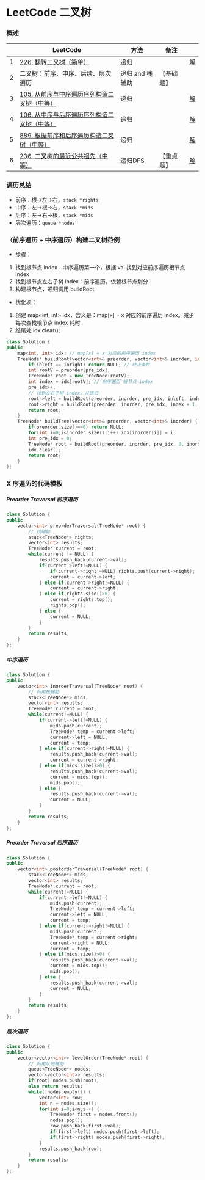 # LeetCode 二叉树

### 概述

|      | LeetCode                                                     | 方法            | 备注       |                                                              |
| ---- | ------------------------------------------------------------ | --------------- | ---------- | ------------------------------------------------------------ |
| 1    | [226. 翻转二叉树（简单）](https://leetcode-cn.com/problems/invert-binary-tree) | 递归            |            | [解](https://github.com/RickeyBoy/LeetCodeGists/blob/master/code/226InvertBinaryTree.md) |
| 2    | 二叉树：前序、中序、后续、层次遍历                           | 递归 and 栈辅助 | 【基础题】 |                                                              |
| 3    | [105. 从前序与中序遍历序列构造二叉树（中等）](https://leetcode-cn.com/problems/construct-binary-tree-from-preorder-and-inorder-traversal/) | 递归            |            | [解](https://github.com/RickeyBoy/LeetCodeGists/blob/master/code/105ConstructBinaryTreefromPreorderandInorderTraversal.md) |
| 4    | [106. 从中序与后序遍历序列构造二叉树（中等）](https://leetcode-cn.com/problems/construct-binary-tree-from-inorder-and-postorder-traversal/) | 递归            |            | [解](https://github.com/RickeyBoy/LeetCodeGists/blob/master/code/106ConstructBinaryTreefromInorderandPostorderTraversal.md) |
| 5    | [889. 根据前序和后序遍历构造二叉树（中等）](https://leetcode-cn.com/problems/construct-binary-tree-from-preorder-and-postorder-traversal/) | 递归            |            | [解](https://github.com/RickeyBoy/LeetCodeGists/blob/master/code/889ConstructBinaryTreefromPreorderandPostorderTraversal.md) |
| 6    | [236. 二叉树的最近公共祖先（中等）](https://leetcode-cn.com/problems/lowest-common-ancestor-of-a-binary-tree/) | 递归DFS         | 【重点题】 | [解](https://github.com/RickeyBoy/LeetCodeGists/blob/master/code/236LowestCommonAncestorofaBinaryTree.md) |

### 遍历总结

- 前序：根→左→右，`stack *rights`
- 中序：左→根→右，`stack *mids`
- 后序：左→右→根，`stack *mids`
- 层次遍历：`queue *nodes`

### （前序遍历 + 中序遍历）构建二叉树范例

- 步骤：

1. 找到根节点 index：中序遍历第一个，根据 val 找到对应前序遍历根节点 index
2. 找到根节点左右子树 index：前序遍历，依赖根节点划分
3. 构建根节点，递归调用 buildRoot

- 优化项：

1. 创建 map<int, int> idx，含义是：map[x] = x 对应的前序遍历 index。减少每次查找根节点 index 耗时
2. 结尾处 idx.clear();

```cpp
class Solution {
public:
    map<int, int> idx; // map[x] = x 对应的前序遍历 index
    TreeNode* buildRoot(vector<int>& preorder, vector<int>& inorder, int& pre_idx, int inleft, int inright) {
        if(inleft == inright) return NULL; // 终止条件
        int rootV = preorder[pre_idx]; 
        TreeNode* root = new TreeNode(rootV);
        int index = idx[rootV]; // 前序遍历 根节点 index
        pre_idx++;
        // 找到左右子树 index，并递归
        root->left = buildRoot(preorder, inorder, pre_idx, inleft, index);
        root->right = buildRoot(preorder, inorder, pre_idx, index + 1, inright);
        return root;
    }
    TreeNode* buildTree(vector<int>& preorder, vector<int>& inorder) {
        if(preorder.size()==0) return NULL;
        for(int i=0;i<inorder.size();i++) idx[inorder[i]] = i;
        int pre_idx = 0;
        TreeNode* root = buildRoot(preorder, inorder, pre_idx, 0, inorder.size());
        idx.clear();
        return root;
    }
};
```

### X 序遍历的代码模板

##### Preorder Traversal 前序遍历

```cpp
class Solution {
public:
    vector<int> preorderTraversal(TreeNode* root) {
        // 栈辅助
        stack<TreeNode*> rights;
        vector<int> results;
        TreeNode* current = root;
        while(current != NULL) {
            results.push_back(current->val);
            if(current->left!=NULL) {
                if(current->right!=NULL) rights.push(current->right);
                current = current->left;
            } else if(current->right!=NULL) {
                current = current->right;
            } else if(rights.size()>0) {
                current = rights.top();
                rights.pop();
            } else {
                current = NULL;
            }
        }
        return results;
    }
};
```

##### 中序遍历

```cpp
class Solution {
public:
    vector<int> inorderTraversal(TreeNode* root) {
        // 利用栈辅助
        stack<TreeNode*> mids;
        vector<int> results;
        TreeNode* current = root;
        while(current!=NULL) {
            if(current->left!=NULL) {
                mids.push(current);
                TreeNode* temp = current->left;
                current->left = NULL;
                current = temp;
            } else if(current->right!=NULL) {
                results.push_back(current->val);
                current = current->right;
            } else if(mids.size()>0) {
                results.push_back(current->val);
                current = mids.top();
                mids.pop();
            } else {
                results.push_back(current->val);
                current = NULL;
            }
        }
        return results;
    }
};
```

##### Preorder Traversal 后序遍历

```cpp
class Solution {
public:
    vector<int> postorderTraversal(TreeNode* root) {
        stack<TreeNode*> mids;
        vector<int> results;
        TreeNode* current = root;
        while(current!=NULL) {
            if(current->left!=NULL) {
                mids.push(current);
                TreeNode* temp = current->left;
                current->left = NULL;
                current = temp;
            } else if(current->right!=NULL) {
                mids.push(current);
                TreeNode* temp = current->right;
                current->right = NULL;
                current = temp;
            } else if(mids.size()>0) {
                results.push_back(current->val);
                current = mids.top();
                mids.pop();
            } else {
                results.push_back(current->val);
                current = NULL;
            }
        }
        return results;
    }
};
```

##### 层次遍历

```cpp
class Solution {
public:
    vector<vector<int>> levelOrder(TreeNode* root) {
        // 利用队列辅助
        queue<TreeNode*> nodes;
        vector<vector<int>> results;
        if(root) nodes.push(root);
        else return results;
        while(!nodes.empty()) {
            vector<int> row;
            int n = nodes.size();
            for(int i=0;i<n;i++) {
                TreeNode* first = nodes.front();
                nodes.pop();
                row.push_back(first->val);
                if(first->left) nodes.push(first->left);
                if(first->right) nodes.push(first->right);
            }
            results.push_back(row);
        }
        return results;
    }
};
```